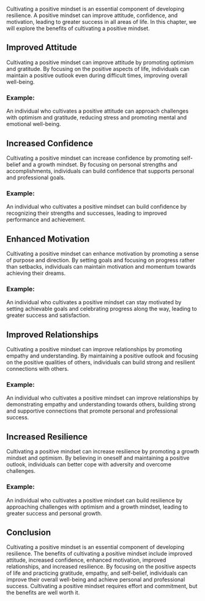 
Cultivating a positive mindset is an essential component of developing resilience. A positive mindset can improve attitude, confidence, and motivation, leading to greater success in all areas of life. In this chapter, we will explore the benefits of cultivating a positive mindset.

Improved Attitude
-----------------

Cultivating a positive mindset can improve attitude by promoting optimism and gratitude. By focusing on the positive aspects of life, individuals can maintain a positive outlook even during difficult times, improving overall well-being.

### Example:

An individual who cultivates a positive attitude can approach challenges with optimism and gratitude, reducing stress and promoting mental and emotional well-being.

Increased Confidence
--------------------

Cultivating a positive mindset can increase confidence by promoting self-belief and a growth mindset. By focusing on personal strengths and accomplishments, individuals can build confidence that supports personal and professional goals.

### Example:

An individual who cultivates a positive mindset can build confidence by recognizing their strengths and successes, leading to improved performance and achievement.

Enhanced Motivation
-------------------

Cultivating a positive mindset can enhance motivation by promoting a sense of purpose and direction. By setting goals and focusing on progress rather than setbacks, individuals can maintain motivation and momentum towards achieving their dreams.

### Example:

An individual who cultivates a positive mindset can stay motivated by setting achievable goals and celebrating progress along the way, leading to greater success and satisfaction.

Improved Relationships
----------------------

Cultivating a positive mindset can improve relationships by promoting empathy and understanding. By maintaining a positive outlook and focusing on the positive qualities of others, individuals can build strong and resilient connections with others.

### Example:

An individual who cultivates a positive mindset can improve relationships by demonstrating empathy and understanding towards others, building strong and supportive connections that promote personal and professional success.

Increased Resilience
--------------------

Cultivating a positive mindset can increase resilience by promoting a growth mindset and optimism. By believing in oneself and maintaining a positive outlook, individuals can better cope with adversity and overcome challenges.

### Example:

An individual who cultivates a positive mindset can build resilience by approaching challenges with optimism and a growth mindset, leading to greater success and personal growth.

Conclusion
----------

Cultivating a positive mindset is an essential component of developing resilience. The benefits of cultivating a positive mindset include improved attitude, increased confidence, enhanced motivation, improved relationships, and increased resilience. By focusing on the positive aspects of life and practicing gratitude, empathy, and self-belief, individuals can improve their overall well-being and achieve personal and professional success. Cultivating a positive mindset requires effort and commitment, but the benefits are well worth it.
